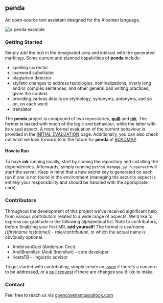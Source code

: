 ## penda

An open-source text assistant designed for the Albanian language.

![a penda example](docs/penda_example.png)

### Getting Started

Simply add the text in the designated area and interact with the generated markings. Some current and planned
capabilities of **penda** include:

- spelling corrector
- loanword substitutor
- plagiarism detector
- stylistic changes to address tautologies, nominalizations, overly long and/or complex sentences, and other general bad
  writing practices, given the context
- providing various details on etymology, synonyms, antonyms, and so on, on each word
- translator

The **penda** project is compound of two repositories, [**quill**](https://github.com/OpenCovenant/quill) and
[**ink**](https://github.com/OpenCovenant/ink). The former is tasked with much of the logic and behaviour,
while the latter with its visual aspect. A more formal evaluation of the current behaviour is provided in
the [INITIAL EVALUATION](docs/INITIAL_EVALUATION.md) page. Additionally, you can also check out what we look forward to
in the future for **penda** at [ROADMAP](docs/ROADMAP.md).

#### How to Run

To have **ink** running locally, start by cloning the repository and installing the dependencies. Afterwards, simply
running `python manage.py runserver` will start the server. Keep in mind that a new secret key is generated on each run
if one is not found in the environment (managing the security aspect is entirely your responsibility and should be
handled with the appropriate care).

### Contributors

Throughout the development of this project we've received significant help from various contributors related to a wide
range of aspects. We'd like to express our gratitude in the following alphabetical list. Note to contributors, before
finalizing your first MR, **add yourself**! The format is _username [(firstname lastname)] - role/contribution_, in
which the actual name is obviously optional.

- AndersonCeci (Anderson Ceci)
- AndiBraimllari (Andi Braimllari) - core developer
- KostaTB - linguistic advisor

To get started with contributing, simply create an [issue](https://github.com/OpenCovenant/ink/issues) if there's a
concern to be addressed, or a [pull request](https://github.com/OpenCovenant/ink/pulls) if there are changes you'd
like to make.

### Contact

Feel free to reach us via opencovenant@outlook.com
